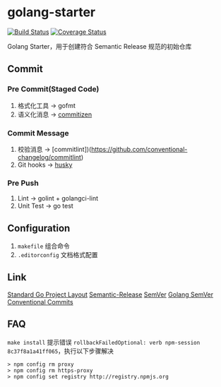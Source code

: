 # golang-starter
[![Build Status](https://travis-ci.com/chenpengfei/golang-starter.svg)](https://travis-ci.com/chenpengfei/golang-starter)
[![Coverage Status](https://coveralls.io/repos/github/chenpengfei/golang-starter/badge.svg)](https://coveralls.io/github/chenpengfei/golang-starter)

Golang Starter，用于创建符合 Semantic Release 规范的初始仓库

## Commit
### Pre Commit(Staged Code)
1. 格式化工具 -> gofmt
2. 语义化消息 -> [commitizen](https://github.com/commitizen/cz-cli)
### Commit Message
1. 校验消息 -> [commitlint])(https://github.com/conventional-changelog/commitlint)
2. Git hooks -> [husky](https://github.com/typicode/husky)
### Pre Push
1. Lint -> golint + golangci-lint
2. Unit Test -> go test


## Configuration
1. `makefile` 组合命令
2. `.editorconfig` 文档格式配置

## Link
[Standard Go Project Layout](https://github.com/golang-standards/project-layout)
[Semantic-Release](./docs/Semantic-Release.key)
[SemVer](https://semver.org/lang/zh-CN/)
[Golang SemVer](https://golang.org/src/cmd/go/internal/semver/semver.go)
[Conventional Commits](https://www.conventionalcommits.org/en/v1.0.0/)

## FAQ
`make install` 提示错误 `rollbackFailedOptional: verb npm-session 8c37f8a1a41ff065`，执行以下步骤解决
```
> npm config rm proxy
> npm config rm https-proxy
> npm config set registry http://registry.npmjs.org
```

